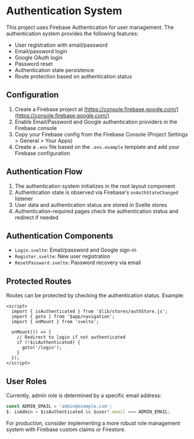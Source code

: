 # Authentication System

This project uses Firebase Authentication for user management. The authentication system provides the following features:

- User registration with email/password
- Email/password login
- Google OAuth login
- Password reset
- Authentication state persistence
- Route protection based on authentication status

## Configuration

1. Create a Firebase project at [https://console.firebase.google.com/](https://console.firebase.google.com/)
2. Enable Email/Password and Google authentication providers in the Firebase console
3. Copy your Firebase config from the Firebase Console (Project Settings > General > Your Apps)
4. Create a `.env` file based on the `.env.example` template and add your Firebase configuration

## Authentication Flow

1. The authentication system initializes in the root layout component
2. Authentication state is observed via Firebase's `onAuthStateChanged` listener
3. User data and authentication status are stored in Svelte stores
4. Authentication-required pages check the authentication status and redirect if needed

## Authentication Components

- `Login.svelte`: Email/password and Google sign-in
- `Register.svelte`: New user registration 
- `ResetPassword.svelte`: Password recovery via email

## Protected Routes

Routes can be protected by checking the authentication status. Example:

```svelte
<script>
  import { isAuthenticated } from '$lib/stores/authStore.js';
  import { goto } from '$app/navigation';
  import { onMount } from 'svelte';

  onMount(() => {
    // Redirect to login if not authenticated
    if (!$isAuthenticated) {
      goto('/login');
    }
  });
</script>
```

## User Roles

Currently, admin role is determined by a specific email address:

```typescript
const ADMIN_EMAIL = 'admin@example.com';
$: isAdmin = $isAuthenticated && $user?.email === ADMIN_EMAIL;
```

For production, consider implementing a more robust role management system with Firebase custom claims or Firestore. 